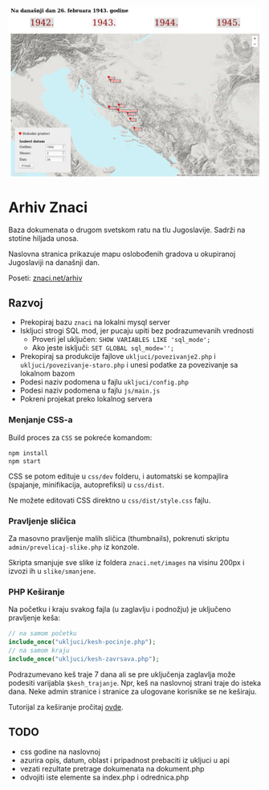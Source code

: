 [![](screen.png)](http://znaci.net/arhiv/)

# Arhiv Znaci

Baza dokumenata o drugom svetskom ratu na tlu Jugoslavije. Sadrži na stotine hiljada unosa.

Naslovna stranica prikazuje mapu oslobođenih gradova u okupiranoj Jugoslaviji na današnji dan.

Poseti: [znaci.net/arhiv](http://znaci.net/arhiv/)

## Razvoj

- Prekopiraj bazu `znaci` na lokalni mysql server
- Iskljuci strogi SQL mod, jer pucaju upiti bez podrazumevanih vrednosti
  - Proveri jel uključen: `SHOW VARIABLES LIKE 'sql_mode';`
  - Ako jeste isključi: `SET GLOBAL sql_mode='';`
- Prekopiraj sa produkcije fajlove `ukljuci/povezivanje2.php` i `ukljuci/povezivanje-staro.php` i unesi podatke za povezivanje sa lokalnom bazom
- Podesi naziv podomena u fajlu `ukljuci/config.php`
- Podesi naziv podomena u fajlu `js/main.js`
- Pokreni projekat preko lokalnog servera

### Menjanje CSS-a

Build proces za `CSS` se pokreće komandom:
```
npm install
npm start
```

CSS se potom edituje u `css/dev` folderu, i automatski se kompajlira (spajanje, minifikacija, autoprefiksi) u `css/dist`.

Ne možete editovati CSS direktno u `css/dist/style.css` fajlu.

### Pravljenje sličica

Za masovno pravljenje malih sličica (thumbnails), pokrenuti skriptu `admin/prevelicaj-slike.php` iz konzole.

Skripta smanjuje sve slike iz foldera `znaci.net/images` na visinu 200px i izvozi ih u `slike/smanjene`.

### PHP Keširanje

Na početku i kraju svakog fajla (u zaglavlju i podnožju) je uključeno pravljenje keša:

```php
// na samom početku
include_once("ukljuci/kesh-pocinje.php");
// na samom kraju
include_once("ukljuci/kesh-zavrsava.php");
```

Podrazumevano keš traje 7 dana ali se pre uključenja zaglavlja može podesiti varijabla `$kesh_trajanje`. Npr, keš na naslovnoj strani traje do isteka dana. Neke admin stranice i stranice za ulogovane korisnike se ne keširaju.

Tutorijal za keširanje pročitaj [ovde](https://www.sanwebe.com/2013/09/php-cache-dynamic-pages-speed-up-load-times).

## TODO

- css godine na naslovnoj
- azurira opis, datum, oblast i pripadnost prebaciti iz ukljuci u api
- vezati rezultate pretrage dokumenata na dokument.php
- odvojiti iste elemente sa index.php i odrednica.php

